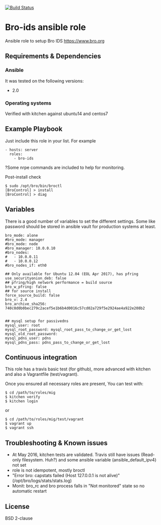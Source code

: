 [![Build Status](https://travis-ci.org/juju4/ansible-bro-ids.svg?branch=master)](https://travis-ci.org/juju4/ansible-bro-ids)

# Bro-ids ansible role

Ansible role to setup Bro IDS
https://www.bro.org

## Requirements & Dependencies

### Ansible
It was tested on the following versions:
 * 2.0

### Operating systems

Verified with kitchen against ubuntu14 and centos7

## Example Playbook

Just include this role in your list.
For example

```
- hosts: server
  roles:
    - bro-ids

```

?Some nrpe commands are included to help for monitoring.

Post-install check
```
$ sudo /opt/bro/bin/broctl
[BroControl] > install
[BroControl] > diag
```

## Variables

There is a good number of variables to set the different settings.
Some like password should be stored in ansible vault for production systems at least.

```
bro_mode: alone
#bro_mode: manager
#bro_mode: node
#bro_manager: 10.0.0.10
#bro_nodes:
#   - 10.0.0.11
#   - 10.0.0.12
#bro_nodes_if: eth0

## Only available for Ubuntu 12.04 (EOL Apr 2017), has pfring
use_securityonion_deb: false
## pfring/high network performance = build source
bro_w_pfring: false
## for source install
force_source_build: false
bro_v: 2.4
bro_archive_sha256: 740c0d0b0bec279c2acef5e1b6b4d0016c57cd02a729f5e2924ae4a922e208b2


## mysql setup for passivedns
mysql_user: root
mysql_root_password: mysql_root_pass_to_change_or_get_lost
mysql_old_root_password:
mysql_pdns_user: pdns
mysql_pdns_pass: pdns_pass_to_change_or_get_lost
```

## Continuous integration

This role has a travis basic test (for github), more advanced with kitchen and also a Vagrantfile (test/vagrant).

Once you ensured all necessary roles are present, You can test with:
```
$ cd /path/to/roles/mig
$ kitchen verify
$ kitchen login
```
or
```
$ cd /path/to/roles/mig/test/vagrant
$ vagrant up
$ vagrant ssh
```

## Troubleshooting & Known issues

* At May 2016, kitchen tests are validated. Travis still have issues (Read-only filesystem. Huh?) and some ansible variable (ansible_default_ipv4) not set
* role is not idempotent, mostly broctl
* "Error bro: capstats failed (Host 127.0.0.1 is not alive)" (/opt/bro/logs/stats/stats.log)
* Monit: bro_rc and bro process falls in "Not monitored" state so no automatic restart

## License

BSD 2-clause



